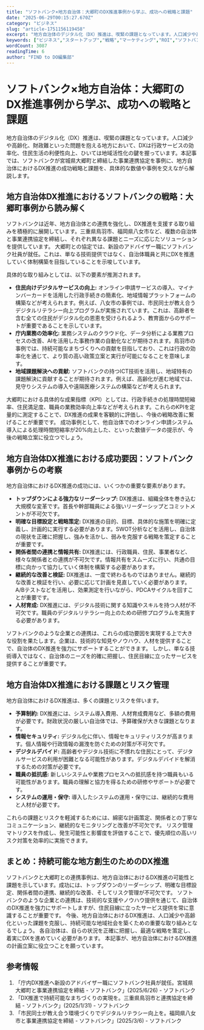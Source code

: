 ```yaml
---
title: "ソフトバンク×地方自治体：大郷町のDX推進事例から学ぶ、成功への戦略と課題"
date: "2025-06-29T00:15:27.670Z"
category: "ビジネス"
slug: "article-1751156119458"
excerpt: "地方自治体のデジタル化（DX）推進は、喫緊の課題となっています。人口減少や高齢化、財政難といった問題を抱える地方において、DXは行政サービスの効率化、住民生活の利便性向上、ひいては地域活性化の鍵を握っています。本記事では、ソフトバンクが宮城県大郷町と締結した事業連携協定を事例に、地方自治体におけるD..."
keywords: ["ビジネス","スタートアップ","戦略","マーケティング","ROI","ソフトバンク×地方自治体：大郷町のDX推進事例から学ぶ、成功への戦略と課題"]
wordCount: 3087
readingTime: 6
author: "FIND to DO編集部"
---
```


# ソフトバンク×地方自治体：大郷町のDX推進事例から学ぶ、成功への戦略と課題

地方自治体のデジタル化（DX）推進は、喫緊の課題となっています。人口減少や高齢化、財政難といった問題を抱える地方において、DXは行政サービスの効率化、住民生活の利便性向上、ひいては地域活性化の鍵を握っています。本記事では、ソフトバンクが宮城県大郷町と締結した事業連携協定を事例に、地方自治体におけるDX推進の成功戦略と課題を、具体的な数値や事例を交えながら解説します。


## 地方自治体DX推進におけるソフトバンクの戦略：大郷町事例から読み解く

ソフトバンクは近年、地方自治体との連携を強化し、DX推進を支援する取り組みを積極的に展開しています。三重県鳥羽市、福岡県八女市など、複数の自治体と事業連携協定を締結し、それぞれ異なる課題とニーズに応じたソリューションを提供しています。  大郷町との協定では、新設のアドバイザー職にソフトバンク社員が就任。これは、単なる技術提供ではなく、自治体職員と共にDXを推進していく体制構築を目指していることを示唆しています。

具体的な取り組みとしては、以下の要素が推測されます。

* **住民向けデジタルサービスの向上:** オンライン申請サービスの導入、マイナンバーカードを活用した行政手続きの簡素化、地域情報プラットフォームの構築などが考えられます。例えば、八女市の事例では、市民同士が教え合うデジタルリテラシー向上プログラムが実施されています。これは、高齢者を含む全ての住民がデジタル化の恩恵を受けられるよう、教育面からのサポートが重要であることを示しています。
* **庁内業務の効率化:**  業務システムのクラウド化、データ分析による業務プロセスの改善、AIを活用した事務作業の自動化などが期待されます。鳥羽市の事例では、持続可能なまちづくりへの貢献を目指しており、これは行政の効率化を通じて、より質の高い政策立案と実行が可能になることを意味します。
* **地域課題解決への貢献:**  ソフトバンクの持つICT技術を活用し、地域特有の課題解決に貢献することが期待されます。例えば、高齢化が進む地域では、見守りシステムの導入や遠隔医療システムの構築などが考えられます。


大郷町における具体的な成果指標（KPI）としては、行政手続きの処理時間短縮率、住民満足度、職員の業務効率向上率などが考えられます。これらのKPIを定量的に測定することで、DX推進の成果を客観的に評価し、今後の戦略改善に繋げることが重要です。  成功事例として、他自治体でのオンライン申請システム導入による処理時間短縮率が20%向上した、といった数値データの提示が、今後の戦略立案に役立つでしょう。


## 地方自治体DX推進における成功要因：ソフトバンク事例からの考察

地方自治体におけるDX推進の成功には、いくつかの重要な要素があります。

* **トップダウンによる強力なリーダーシップ:**  DX推進は、組織全体を巻き込む大規模な変革です。首長や幹部職員による強いリーダーシップとコミットメントが不可欠です。
* **明確な目標設定と戦略策定:**  DX推進の目的、目標、具体的な施策を明確に定義し、計画的に実行する必要があります。SWOT分析などを活用し、自治体の現状を正確に把握し、強みを活かし、弱みを克服する戦略を策定することが重要です。
* **関係者間の連携と情報共有:**  DX推進には、行政職員、住民、事業者など、様々な関係者との連携が不可欠です。情報共有をスムーズに行い、共通の目標に向かって協力していく体制を構築する必要があります。
* **継続的な改善と検証:**  DX推進は、一度で終わるものではありません。継続的な改善と検証を行い、必要に応じて計画を見直していく必要があります。A/Bテストなどを活用し、効果測定を行いながら、PDCAサイクルを回すことが重要です。
* **人材育成:**  DX推進には、デジタル技術に関する知識やスキルを持つ人材が不可欠です。職員のデジタルリテラシー向上のための研修プログラムを実施する必要があります。


ソフトバンクのような企業との連携は、これらの成功要因を実現する上で大きな役割を果たします。企業は、技術的な知見やノウハウ、人材を提供することで、自治体のDX推進を強力にサポートすることができます。  しかし、単なる技術導入ではなく、自治体のニーズを的確に把握し、住民目線に立ったサービスを提供することが重要です。


## 地方自治体DX推進における課題とリスク管理

地方自治体におけるDX推進は、多くの課題とリスクを伴います。

* **予算制約:**  DX推進には、システム導入費用、人材育成費用など、多額の費用が必要です。財政状況の厳しい自治体では、予算確保が大きな課題となります。
* **情報セキュリティ:**  デジタル化に伴い、情報セキュリティリスクが高まります。個人情報や行政情報の漏洩を防ぐための対策が不可欠です。
* **デジタルデバイド:**  高齢者やデジタル技術に不慣れな住民にとって、デジタルサービスの利用が困難となる可能性があります。デジタルデバイドを解消するための対策が必要です。
* **職員の抵抗感:**  新しいシステムや業務プロセスへの抵抗感を持つ職員もいる可能性があります。職員の理解と協力を得るための研修やサポートが必要です。
* **システムの運用・保守:**  導入したシステムの運用・保守には、継続的な費用と人材が必要です。


これらの課題とリスクを軽減するためには、綿密な計画策定、関係者との丁寧なコミュニケーション、継続的なモニタリングと改善が不可欠です。  リスク管理マトリクスを作成し、発生可能性と影響度を評価することで、優先順位の高いリスク対策を効率的に実施できます。


## まとめ：持続可能な地方創生のためのDX推進

ソフトバンクと大郷町との連携事例は、地方自治体におけるDX推進の可能性と課題を示しています。成功には、トップダウンのリーダーシップ、明確な目標設定、関係者間の連携、継続的な改善、そしてリスク管理が不可欠です。  ソフトバンクのような企業との連携は、技術的な支援やノウハウ提供を通じて、自治体のDX推進を強力にサポートしますが、住民目線に立ったサービス提供を常に意識することが重要です。  今後、地方自治体におけるDX推進は、人口減少や高齢化といった課題を克服し、持続可能な地域社会を築くための重要な取り組みとなるでしょう。  各自治体は、自らの状況を正確に把握し、最適な戦略を策定し、着実にDXを進めていく必要があります。  本記事が、地方自治体におけるDX推進の計画立案に役立つことを願っています。


## 参考情報

1. 「庁内DX推進へ新設のアドバイザー職にソフトバンク社員が就任。宮城県大郷町と事業連携協定を締結 - ソフトバンク」(2025/6/26) - ソフトバンク
2. 「DX推進で持続可能なまちづくりの実現を。三重県鳥羽市と連携協定を締結 - ソフトバンク」(2025/1/31) - ソフトバンク
3. 「市民同士が教え合う環境づくりでデジタルリテラシー向上を。福岡県八女市と事業連携協定を締結 - ソフトバンク」(2025/3/6) - ソフトバンク
